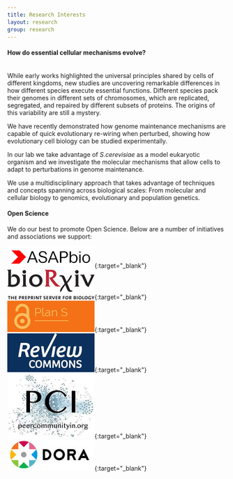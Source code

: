 ```yaml
---
title: Research Interests
layout: research
group: research
---
```

<h4><b>How do essential cellular mechanisms evolve?</b></h4><br>
While early works highlighted the universal principles shared by cells of different kingdoms, new studies are uncovering remarkable differences in how different species execute essential functions. Different species pack their genomes in different sets of chromosomes, which are replicated, segregated, and repaired by different subsets of proteins. The origins of this variability are still a mystery. 

We have recently demonstrated how genome maintenance mechanisms are capable of quick evolutionary re-wiring when perturbed, showing how evolutionary cell biology can be studied experimentally. 

In our lab we take advantage of <i>S.cerevisiae</i> as a model eukaryotic organism and we investigate the molecular mechanisms that allow cells to adapt to perturbations in genome maintenance. 

We use a multidisciplinary approach that takes advantage of techniques and concepts spanning across biological scales: From molecular and cellular biology to genomics, evolutionary and population genetics.

#### Open Science
We do our best to promote Open Science. Below are a number of initiatives and associations we support:

[<img src="/static/img/asapbio-logo.png">](https://asapbio.org/){:target="_blank"}
[<img src="/static/img/biorxiv2.jpeg">](https://www.biorxiv.org/){:target="_blank"}
[<img src="/static/img/plans.jpeg">](https://www.coalition-s.org/){:target="_blank"}
[<img src="/static/img/reviewcommons.jpeg">](https://www.reviewcommons.org/){:target="_blank"}
[<img src="/static/img/pci.jpeg">](https://peercommunityin.org/){:target="_blank"}
[<img src="/static/img/dora.jpeg">](https://sfdora.org/){:target="_blank"}

<!--![alt text](https://FumaLab.github.io/static/img/biorxiv2.jpeg?raw=true)-->
